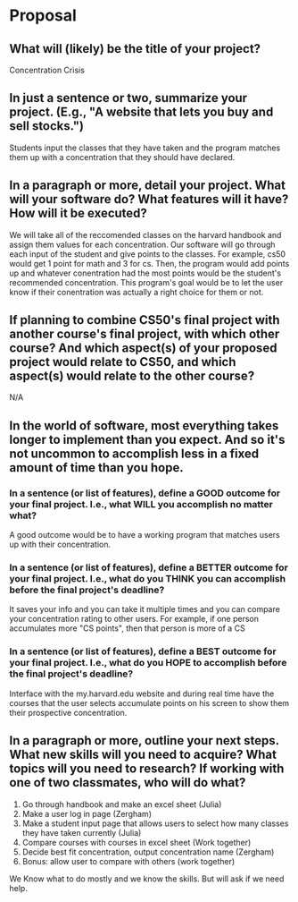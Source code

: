 # Proposal

## What will (likely) be the title of your project?

Concentration Crisis

## In just a sentence or two, summarize your project. (E.g., "A website that lets you buy and sell stocks.")

Students input the classes that they have taken and the program matches them up with a concentration that they should have declared.

## In a paragraph or more, detail your project. What will your software do? What features will it have? How will it be executed?

We will take all of the reccomended classes on the harvard handbook and assign them values for each concentration. Our software will go through each input
of the student and give points to the classes. For example, cs50 would get 1 point for math and 3 for cs. Then, the program would add points up and whatever conentration
had the most points would be the student's recommended concentration. This program's goal would be to let the user know if their conentration was actually
a right choice for them or not.

## If planning to combine CS50's final project with another course's final project, with which other course? And which aspect(s) of your proposed project would relate to CS50, and which aspect(s) would relate to the other course?

N/A

## In the world of software, most everything takes longer to implement than you expect. And so it's not uncommon to accomplish less in a fixed amount of time than you hope.

### In a sentence (or list of features), define a GOOD outcome for your final project. I.e., what WILL you accomplish no matter what?

A good outcome would be to have a working program that matches users up with their concentration.

### In a sentence (or list of features), define a BETTER outcome for your final project. I.e., what do you THINK you can accomplish before the final project's deadline?

It saves your info and you can take it multiple times and you can compare your concentration rating to other users.
For example, if one person accumulates more "CS points", then that person is more of a CS

### In a sentence (or list of features), define a BEST outcome for your final project. I.e., what do you HOPE to accomplish before the final project's deadline?

Interface with the my.harvard.edu website and during real time have the courses that the user selects accumulate points on his screen to
show them their prospective concentration.

## In a paragraph or more, outline your next steps. What new skills will you need to acquire? What topics will you need to research? If working with one of two classmates, who will do what?

1. Go through handbook and make an excel sheet (Julia)
2. Make a user log in page (Zergham)
3. Make a student input page that allows users to select how many classes they have taken currently (Julia)
4. Compare courses with courses in excel sheet (Work together)
5. Decide best fit concentration, output concentration name (Zergham)
6. Bonus: allow user to compare with others (work together)

We Know what to do mostly and we know the skills. But will ask if we need help.